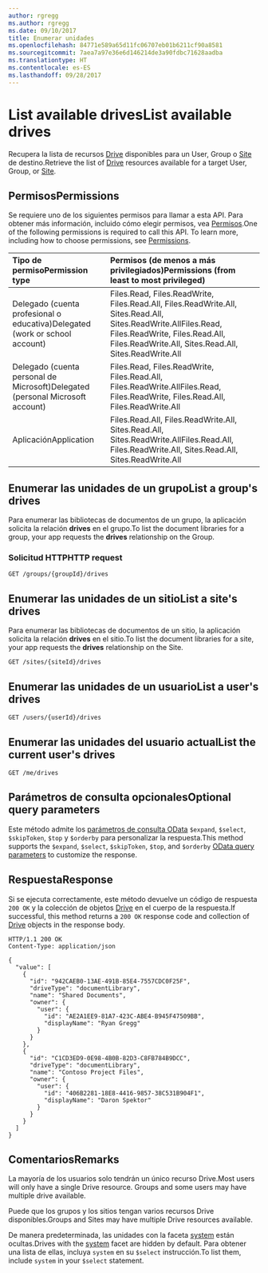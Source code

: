 ```yaml
---
author: rgregg
ms.author: rgregg
ms.date: 09/10/2017
title: Enumerar unidades
ms.openlocfilehash: 84771e589a65d11fc06707eb01b6211cf90a8581
ms.sourcegitcommit: 7aea7a97e36e6d146214de3a90fdbc71628aadba
ms.translationtype: HT
ms.contentlocale: es-ES
ms.lasthandoff: 09/28/2017
---
```

# <a name="list-available-drives"></a><span data-ttu-id="43bf7-102">List available drives</span><span class="sxs-lookup"><span data-stu-id="43bf7-102">List available drives</span></span>

<span data-ttu-id="43bf7-103">Recupera la lista de recursos [Drive](../resources/drive.md) disponibles para un User, Group o [Site](../resources/site.md) de destino.</span><span class="sxs-lookup"><span data-stu-id="43bf7-103">Retrieve the list of [Drive](../resources/drive.md) resources available for a target User, Group, or [Site](../resources/site.md).</span></span>

## <a name="permissions"></a><span data-ttu-id="43bf7-104">Permisos</span><span class="sxs-lookup"><span data-stu-id="43bf7-104">Permissions</span></span>

<span data-ttu-id="43bf7-p101">Se requiere uno de los siguientes permisos para llamar a esta API. Para obtener más información, incluido cómo elegir permisos, vea [Permisos](../../../concepts/permissions_reference.md).</span><span class="sxs-lookup"><span data-stu-id="43bf7-p101">One of the following permissions is required to call this API. To learn more, including how to choose permissions, see [Permissions](../../../concepts/permissions_reference.md).</span></span>

|<span data-ttu-id="43bf7-107">Tipo de permiso</span><span class="sxs-lookup"><span data-stu-id="43bf7-107">Permission type</span></span>      | <span data-ttu-id="43bf7-108">Permisos (de menos a más privilegiados)</span><span class="sxs-lookup"><span data-stu-id="43bf7-108">Permissions (from least to most privileged)</span></span>              |
|:--------------------|:---------------------------------------------------------|
|<span data-ttu-id="43bf7-109">Delegado (cuenta profesional o educativa)</span><span class="sxs-lookup"><span data-stu-id="43bf7-109">Delegated (work or school account)</span></span> | <span data-ttu-id="43bf7-110">Files.Read, Files.ReadWrite, Files.Read.All, Files.ReadWrite.All, Sites.Read.All, Sites.ReadWrite.All</span><span class="sxs-lookup"><span data-stu-id="43bf7-110">Files.Read, Files.ReadWrite, Files.Read.All, Files.ReadWrite.All, Sites.Read.All, Sites.ReadWrite.All</span></span>    |
|<span data-ttu-id="43bf7-111">Delegado (cuenta personal de Microsoft)</span><span class="sxs-lookup"><span data-stu-id="43bf7-111">Delegated (personal Microsoft account)</span></span> | <span data-ttu-id="43bf7-112">Files.Read, Files.ReadWrite, Files.Read.All, Files.ReadWrite.All</span><span class="sxs-lookup"><span data-stu-id="43bf7-112">Files.Read, Files.ReadWrite, Files.Read.All, Files.ReadWrite.All</span></span>    |
|<span data-ttu-id="43bf7-113">Aplicación</span><span class="sxs-lookup"><span data-stu-id="43bf7-113">Application</span></span> | <span data-ttu-id="43bf7-114">Files.Read.All, Files.ReadWrite.All, Sites.Read.All, Sites.ReadWrite.All</span><span class="sxs-lookup"><span data-stu-id="43bf7-114">Files.Read.All, Files.ReadWrite.All, Sites.Read.All, Sites.ReadWrite.All</span></span> |

## <a name="list-a-groups-drives"></a><span data-ttu-id="43bf7-115">Enumerar las unidades de un grupo</span><span class="sxs-lookup"><span data-stu-id="43bf7-115">List a group's drives</span></span>

<span data-ttu-id="43bf7-116">Para enumerar las bibliotecas de documentos de un grupo, la aplicación solicita la relación **drives** en el grupo.</span><span class="sxs-lookup"><span data-stu-id="43bf7-116">To list the document libraries for a group, your app requests the **drives** relationship on the Group.</span></span>

### <a name="http-request"></a><span data-ttu-id="43bf7-117">Solicitud HTTP</span><span class="sxs-lookup"><span data-stu-id="43bf7-117">HTTP request</span></span>

<!-- {"blockType": "request", "name": "group-list-drives", "scopes": "groups.read.all" } -->

```http
GET /groups/{groupId}/drives
```

## <a name="list-a-sites-drives"></a><span data-ttu-id="43bf7-118">Enumerar las unidades de un sitio</span><span class="sxs-lookup"><span data-stu-id="43bf7-118">List a site's drives</span></span>

<span data-ttu-id="43bf7-119">Para enumerar las bibliotecas de documentos de un sitio, la aplicación solicita la relación **drives** en el sitio.</span><span class="sxs-lookup"><span data-stu-id="43bf7-119">To list the document libraries for a site, your app requests the **drives** relationship on the Site.</span></span>

<!-- {"blockType": "request", "name": "site-list-drives", "scopes": "sites.read.all" } -->

```http
GET /sites/{siteId}/drives
```

## <a name="list-a-users-drives"></a><span data-ttu-id="43bf7-120">Enumerar las unidades de un usuario</span><span class="sxs-lookup"><span data-stu-id="43bf7-120">List a user's drives</span></span>

<!-- {"blockType": "request", "name": "user-list-drives", "scopes": "files.read.all" } -->

```http
GET /users/{userId}/drives
```

## <a name="list-the-current-users-drives"></a><span data-ttu-id="43bf7-121">Enumerar las unidades del usuario actual</span><span class="sxs-lookup"><span data-stu-id="43bf7-121">List the current user's drives</span></span>

<!-- {"blockType": "request", "name": "enum-drives", "scopes": "files.read" } -->

```http
GET /me/drives
```

## <a name="optional-query-parameters"></a><span data-ttu-id="43bf7-122">Parámetros de consulta opcionales</span><span class="sxs-lookup"><span data-stu-id="43bf7-122">Optional query parameters</span></span>

<span data-ttu-id="43bf7-123">Este método admite los [parámetros de consulta OData](../../../concepts/query_parameters.md) `$expand`, `$select`, `$skipToken`, `$top` y `$orderby` para personalizar la respuesta.</span><span class="sxs-lookup"><span data-stu-id="43bf7-123">This method supports the `$expand`, `$select`, `$skipToken`, `$top`, and `$orderby` [OData query parameters](../../../concepts/query_parameters.md) to customize the response.</span></span>


## <a name="response"></a><span data-ttu-id="43bf7-124">Respuesta</span><span class="sxs-lookup"><span data-stu-id="43bf7-124">Response</span></span>

<span data-ttu-id="43bf7-125">Si se ejecuta correctamente, este método devuelve un código de respuesta `200 OK` y la colección de objetos [Drive](../resources/drive.md) en el cuerpo de la respuesta.</span><span class="sxs-lookup"><span data-stu-id="43bf7-125">If successful, this method returns a `200 OK` response code and collection of [Drive](../resources/drive.md) objects in the response body.</span></span>

<!-- { "blockType": "response", 
       "@odata.type": "Collection(microsoft.graph.drive)",
       "name": ["group-list-drives", "site-list-drives", "user-list-drives", "enum-drives"],
       "truncated": true } -->

```http
HTTP/1.1 200 OK
Content-Type: application/json

{
  "value": [
    {
      "id": "942CAEB0-13AE-491B-85E4-7557CDC0F25F",
      "driveType": "documentLibrary",
      "name": "Shared Documents",
      "owner": {
        "user": {
          "id": "AE2A1EE9-81A7-423C-ABE4-B945F47509BB",
          "displayName": "Ryan Gregg"
        }
      }
    },
    {
      "id": "C1CD3ED9-0E98-4B0B-82D3-C8FB784B9DCC",
      "driveType": "documentLibrary",
      "name": "Contoso Project Files",
      "owner": {
        "user": {
          "id": "406B2281-18E8-4416-9857-38C531B904F1",
          "displayName": "Daron Spektor"
        }
      }
    }
  ]
}
```

## <a name="remarks"></a><span data-ttu-id="43bf7-126">Comentarios</span><span class="sxs-lookup"><span data-stu-id="43bf7-126">Remarks</span></span>

<span data-ttu-id="43bf7-127">La mayoría de los usuarios solo tendrán un único recurso Drive.</span><span class="sxs-lookup"><span data-stu-id="43bf7-127">Most users will only have a single Drive resource. Groups and some users may have multiple drive available.</span></span>

<span data-ttu-id="43bf7-128">Puede que los grupos y los sitios tengan varios recursos Drive disponibles.</span><span class="sxs-lookup"><span data-stu-id="43bf7-128">Groups and Sites may have multiple Drive resources available.</span></span>

<span data-ttu-id="43bf7-129">De manera predeterminada, las unidades con la faceta [system][] están ocultas.</span><span class="sxs-lookup"><span data-stu-id="43bf7-129">Drives with the [system][] facet are hidden by default.</span></span>
<span data-ttu-id="43bf7-130">Para obtener una lista de ellas, incluya `system` en su `$select` instrucción.</span><span class="sxs-lookup"><span data-stu-id="43bf7-130">To list them, include `system` in your `$select` statement.</span></span>

[system]: ../resources/systemFacet.md

<!-- {
  "type": "#page.annotation",
  "description": "List the available drives for a user, group, or site.",
  "keywords": "drive,onedrive.drive,list drives",
  "section": "documentation",
  "tocPath": "Drives/List drives"
} -->
